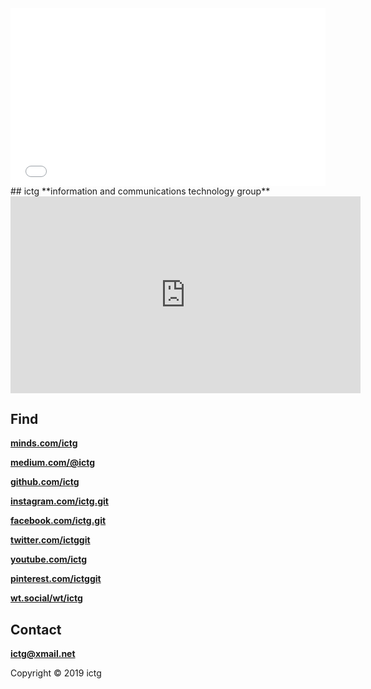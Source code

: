 <head>
<link rel="apple-touch-icon" sizes="180x180" href="/apple-touch-icon.png">
<link rel="icon" type="image/png" sizes="32x32" href="/favicon-32x32.png">
<link rel="icon" type="image/png" sizes="16x16" href="/favicon-16x16.png">
<link rel="manifest" href="/site.webmanifest">
<style>
.container {
    position: relative;
    width: 100%;
    height: 0;
    padding-bottom: 56.25%;
}
.video {
    position: absolute;
    top: 0;
    left: 0;
    width: 100%;
    height: 100%;
}
</style>
</head>
<div class="container">
<iframe src="//www.youtube.com/embed/lpadpbfrbWY?autoplay=1" 
frameborder="0" allowfullscreen class="video"></iframe>
</div>
## ictg
**information and communications technology group**

<iframe width="560" height="315" sandbox="allow-same-origin allow-scripts" src="https://peertube.live/videos/embed/1adfc1ba-14e9-4e39-9d9c-08d5d4946666" frameborder="0" allowfullscreen></iframe>

## Find
<strong><a href="https://minds.com/ictg" target="_blank">minds.com/ictg</a></strong>

<strong><a href="https://medium.com/@ictg" target="_blank">medium.com/@ictg</a></strong>

<strong><a href="https://github.com/ictg" target="_blank">github.com/ictg</a></strong>

<strong><a href="https://www.instagram.com/ictg.git/" target="_blank">instagram.com/ictg.git</a></strong>

<strong><a href="https://www.facebook.com/ictg.git" target="_blank">facebook.com/ictg.git</a></strong>

<strong><a href="https://twitter.com/ictg_git" target="_blank">twitter.com/ictggit</a></strong>

<strong><a href="https://www.youtube.com/channel/UCKuXZEEBLOb7ZPamwVYj_6A" target="_blank">youtube.com/ictg</a></strong>

<strong><a href="https://pinterest.com/ictggit" target="_blank">pinterest.com/ictggit</a></strong>

<strong><a href="https://wt.social/wt/ictg" target="_blank">wt.social/wt/ictg</a></strong>

## Contact
**ictg@xmail.net**

Copyright © 2019 ictg
